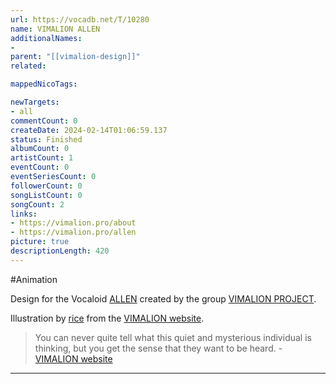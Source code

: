 ```yaml
---
url: https://vocadb.net/T/10280
name: VIMALION ALLEN
additionalNames: 
- 
parent: "[[vimalion-design]]"
related:

mappedNicoTags:

newTargets:
- all
commentCount: 0
createDate: 2024-02-14T01:06:59.137
status: Finished
albumCount: 0
artistCount: 1
eventCount: 0
eventSeriesCount: 0
followerCount: 0
songListCount: 0
songCount: 2
links: 
- https://vimalion.pro/about
- https://vimalion.pro/allen
picture: true
descriptionLength: 420
---
```


#Animation

Design for the Vocaloid [ALLEN](https://vocadb.net/Ar/110055) created by the group [VIMALION PROJECT](https://vocadb.net/Ar/110180).

Illustration by [rice](https://vocadb.net/Ar/69939) from the [VIMALION website](https://vimalion.pro/).

> You can never quite tell what this quiet and mysterious individual is thinking, but you get the sense that they want to be heard.
\- [VIMALION website](https://vimalion.pro/allen)

---

